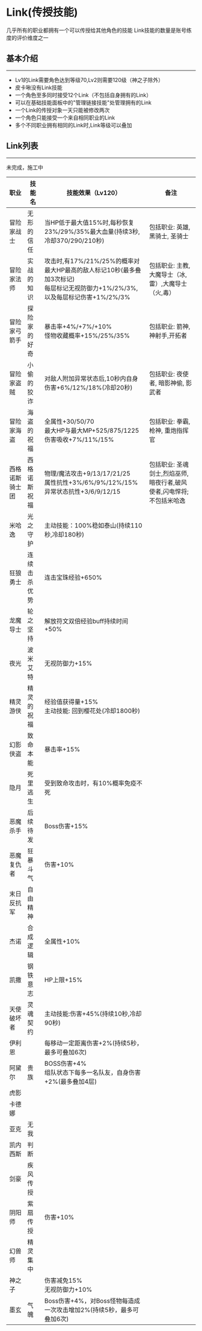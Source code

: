 # Link(传授技能)

几乎所有的职业都拥有一个可以传授给其他角色的技能
Link技能的数量是账号练度的评价维度之一

## 基本介绍
***
- Lv1的Link需要角色达到等级70,Lv2则需要120级（神之子除外）
- 皮卡啾没有Link技能
- 一个角色至多同时接受12个Link（不包括自身拥有的Link）
- 可以在基础技能面板中的"管理链接技能"处管理拥有的Link
- 一个Link的传授对象一天只能被修改两次
- 一个角色只能接受一个来自相同职业的Link
- 多个不同职业拥有相同的Link时,Link等级可以叠加

## Link列表
***
未完成，施工中

|职业|技能名|技能效果（Lv120）|备注|
|---|---|---|---|
|冒险家战士|无形的信任|当HP低于最大值15%时,每秒恢复23%/29%/35%最大血量(持续3秒,冷却370/290/210秒)|包括职业: 英雄, 黑骑士, 圣骑士|
|冒险家法师|实战的知识|攻击时,有17%/21%/25%的概率对最大HP最高的敌人标记10秒(最多叠加3次标记)<br>每层标记无视防御力+1%/2%/3%,以及每层标记伤害+1%/2%/3%|包括职业: 主教,大魔导士（冰,雷）,大魔导士（火,毒）|
|冒险家弓箭手|探险家的好奇|暴击率+4%/+7%/+10%<br>怪物收藏概率+15%/25%/35%|包括职业: 箭神,神射手,开拓者|
|冒险家盗贼|小偷的狡诈|对敌人附加异常状态后,10秒内自身伤害+6%/12%/18%(冷却20秒)|包括职业: 夜使者, 暗影神偷, 影武者|
|冒险家海盗|海盗的祝福|全属性+30/50/70<br>最大HP与最大MP+525/875/1225<br>伤害吸收+7%/11%/15%|包括职业: 拳霸, 枪神, 重炮指挥官|
|西格诺斯骑士团|西格诺斯祝福|物理/魔法攻击+9/13/17/21/25<br>属性抗性+3%/6%/9%/12%/15%<br>异常状态抗性+3/6/9/12/15|包括职业: 圣魂剑士,烈焰巫师,暗夜行者,破风使者,闪电悍将;不包括米哈逸|
|米哈逸|光之守护|主动技能：100%稳如泰山(持续110秒,冷却180秒)||
|狂狼勇士|连续击杀优势|连击宝珠经验+650%||
|龙魔导士|轮之坚持|解放符文双倍经验buff持续时间+50%||
|夜光|波米艾特|无视防御力+15%||
|精灵游侠|精灵的祝福|经验值获得量+15%<br>主动技能: 回到樱花处(冷却1800秒)||
|幻影侠盗|致命本能|暴击率+15%||
|隐月|死里逃生|受到致命攻击时，有10%概率免疫不死||
|恶魔杀手|后续待发|Boss伤害+15%||
|恶魔复仇者|狂暴斗气|伤害+10%||
|末日反抗军|自由精神|||
|杰诺|合成逻辑|全属性+10%||
|凯撒|钢铁意志|HP上限+15%||
|天使破坏者|灵魂契约|主动技能:伤害+45%(持续10秒,冷却90秒)||
|伊利恩||每移动一定距离伤害+2%(持续5秒，最多可叠加6次)||
|阿黛尔|贵族|BOSS伤害+4%<br>组队状态下每多一名队友，自身伤害+2%(最多叠加4层)||
|虎影||||
|卡德娜||||
|亚克|无我|||
|凯内西斯|判断|||
|剑豪|疾风传授|||
|阴阳师|紫扇传授|伤害+10%||
|幻兽师|精灵集中|||
|神之子||伤害减免15%<br>无视防御力+10%||
|墨玄|气魄|Boss伤害+4%，对Boss怪物每造成一次攻击增加2%(持续5秒，最多可叠加6次)||
